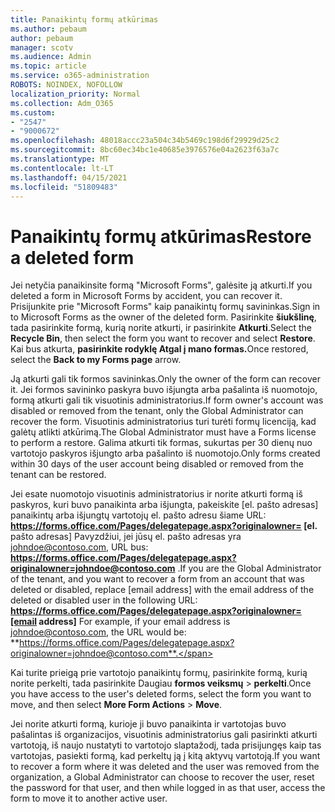 ```yaml
---
title: Panaikintų formų atkūrimas
ms.author: pebaum
author: pebaum
manager: scotv
ms.audience: Admin
ms.topic: article
ms.service: o365-administration
ROBOTS: NOINDEX, NOFOLLOW
localization_priority: Normal
ms.collection: Adm_O365
ms.custom:
- "2547"
- "9000672"
ms.openlocfilehash: 48018accc23a504c34b5469c198d6f29929d25c2
ms.sourcegitcommit: 8bc60ec34bc1e40685e3976576e04a2623f63a7c
ms.translationtype: MT
ms.contentlocale: lt-LT
ms.lasthandoff: 04/15/2021
ms.locfileid: "51809483"
---
```

# <a name="restore-a-deleted-form"></a><span data-ttu-id="a9afd-102">Panaikintų formų atkūrimas</span><span class="sxs-lookup"><span data-stu-id="a9afd-102">Restore a deleted form</span></span>

<span data-ttu-id="a9afd-103">Jei netyčia panaikinsite formą "Microsoft Forms", galėsite ją atkurti.</span><span class="sxs-lookup"><span data-stu-id="a9afd-103">If you deleted a form in Microsoft Forms by accident, you can recover it.</span></span> <span data-ttu-id="a9afd-104">Prisijunkite prie "Microsoft Forms" kaip panaikintų formų savininkas.</span><span class="sxs-lookup"><span data-stu-id="a9afd-104">Sign in to Microsoft Forms as the owner of the deleted form.</span></span> <span data-ttu-id="a9afd-105">Pasirinkite **šiukšlinę**, tada pasirinkite formą, kurią norite atkurti, ir pasirinkite **Atkurti**.</span><span class="sxs-lookup"><span data-stu-id="a9afd-105">Select the **Recycle Bin**, then select the form you want to recover and select **Restore**.</span></span> <span data-ttu-id="a9afd-106">Kai bus atkurta, **pasirinkite rodyklę Atgal į mano formas.**</span><span class="sxs-lookup"><span data-stu-id="a9afd-106">Once restored, select the **Back to my Forms page** arrow.</span></span>

<span data-ttu-id="a9afd-107">Ją atkurti gali tik formos savininkas.</span><span class="sxs-lookup"><span data-stu-id="a9afd-107">Only the owner of the form can recover it.</span></span> <span data-ttu-id="a9afd-108">Jei formos savininko paskyra buvo išjungta arba pašalinta iš nuomotojo, formą atkurti gali tik visuotinis administratorius.</span><span class="sxs-lookup"><span data-stu-id="a9afd-108">If form owner's account was disabled or removed from the tenant, only the Global Administrator can recover the form.</span></span> <span data-ttu-id="a9afd-109">Visuotinis administratorius turi turėti formų licenciją, kad galėtų atlikti atkūrimą.</span><span class="sxs-lookup"><span data-stu-id="a9afd-109">The Global Administrator must have a Forms license to perform a restore.</span></span> <span data-ttu-id="a9afd-110">Galima atkurti tik formas, sukurtas per 30 dienų nuo vartotojo paskyros išjungto arba pašalinto iš nuomotojo.</span><span class="sxs-lookup"><span data-stu-id="a9afd-110">Only forms created within 30 days of the user account being disabled or removed from the tenant can be restored.</span></span>

<span data-ttu-id="a9afd-111">Jei esate nuomotojo visuotinis administratorius ir norite atkurti formą iš paskyros, kuri buvo panaikinta arba išjungta, pakeiskite [el. pašto adresas] panaikintų arba išjungtų vartotojų el. pašto adresu šiame URL: **https://forms.office.com/Pages/delegatepage.aspx?originalowner= [el.** pašto adresas] Pavyzdžiui, jei jūsų el. pašto adresas yra johndoe@contoso.com, URL bus: **https://forms.office.com/Pages/delegatepage.aspx?originalowner=johndoe@contoso.com** .</span><span class="sxs-lookup"><span data-stu-id="a9afd-111">If you are the Global Administrator of the tenant, and you want to recover a form from an account that was deleted or disabled, replace [email address] with the email address of the deleted or disabled user in the following URL: **https://forms.office.com/Pages/delegatepage.aspx?originalowner=[email address]** For example, if your email address is johndoe@contoso.com, the URL would be: **https://forms.office.com/Pages/delegatepage.aspx?originalowner=johndoe@contoso.com**.</span></span> 

<span data-ttu-id="a9afd-112">Kai turite prieigą prie vartotojo panaikintų formų, pasirinkite formą, kurią norite perkelti, tada pasirinkite Daugiau **formos veiksmų**  >  **perkelti**.</span><span class="sxs-lookup"><span data-stu-id="a9afd-112">Once you have access to the user's deleted forms, select the form you want to move, and then select **More Form Actions** > **Move**.</span></span>

<span data-ttu-id="a9afd-113">Jei norite atkurti formą, kurioje ji buvo panaikinta ir vartotojas buvo pašalintas iš organizacijos, visuotinis administratorius gali pasirinkti atkurti vartotoją, iš naujo nustatyti to vartotojo slaptažodį, tada prisijungęs kaip tas vartotojas, pasiekti formą, kad perkeltų ją į kitą aktyvų vartotoją.</span><span class="sxs-lookup"><span data-stu-id="a9afd-113">If you want to recover a form where it was deleted and the user was removed from the organization, a Global Administrator can choose to recover the user, reset the password for that user, and then while logged in as that user, access the form to move it to another active user.</span></span> 